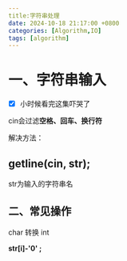 ```yaml
---
title:字符串处理
date: 2024-10-18 21:17:00 +0800
categories: [Algorithm,IO]
tags: [algorithm]
---
```




# 一、字符串输入

- [x] 小时候看完这集吓哭了

cin会过滤**空格、回车、换行符**

解决方法：

## getline(cin, str);

str为输入的字符串名

## 二、常见操作

char 转换 int

**str[i]-'0' ;**
